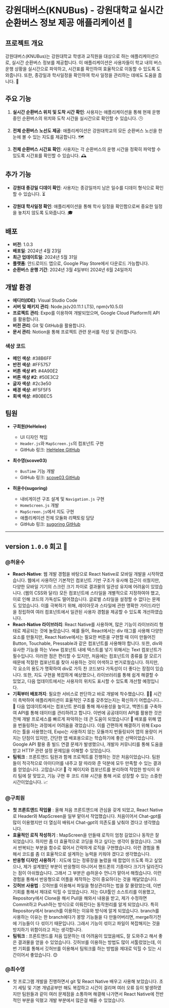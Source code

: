 # 강원대버스(KNUBus) - 강원대학교 실시간 순환버스 정보 제공 애플리케이션 🚌

## 프로젝트 개요

강원대버스(KNUBus)는 강원대학교 학생과 교직원을 대상으로 하는 애플리케이션으로, 실시간 순환버스 정보를 제공합니다. 이 애플리케이션은 사용자들이 학교 내의 버스 운행 상황을 실시간으로 파악하고, 시간표를 확인하여 효율적으로 이동할 수 있도록 도와줍니다. 또한, 종강일과 학사일정을 확인하여 학사 일정을 관리하는 데에도 도움을 줍니다. 📅

## 주요 기능

1. **실시간 순환버스 위치 및 도착 시간 확인**: 사용자는 애플리케이션을 통해 현재 운행 중인 순환버스의 위치와 도착 시간을 실시간으로 확인할 수 있습니다. 🕒

2. **전체 순환버스 노선도 제공**: 애플리케이션은 강원대학교의 모든 순환버스 노선을 한눈에 볼 수 있는 지도를 제공합니다. 🗺️

3. **전체 순환버스 시간표 확인**: 사용자는 각 순환버스의 운행 시간을 정확히 파악할 수 있도록 시간표를 확인할 수 있습니다. 🕰️

## 추가 기능

- **강원대 종강일 디데이 확인**: 사용자는 종강일까지 남은 일수를 디데이 형식으로 확인할 수 있습니다. ⏳

- **강원대 학사일정 확인**: 애플리케이션을 통해 학사 일정을 확인함으로써 중요한 일정을 놓치지 않도록 도와줍니다. 🎓

## 배포

- **버전**: 1.0.3
- **배포일**: 2024년 4월 23일
- **최근 업데이트일**: 2024년 5월 31일
- **플랫폼**: 안드로이드 앱으로, Google Play Store에서 다운로드 가능합니다.
- **순환버스 운행 기간**: 2024년 3월 4일부터 2024년 6월 24일까지

## 개발 환경

- **에디터(IDE)**: Visual Studio Code
- **서버 및 패키지 관리**: Node.js(v20.11.1 LTS), npm(v10.5.0)
- **프로젝트 관리**: Expo를 이용하여 개발되었으며, Google Cloud Platform의 API를 활용합니다.
- **버전 관리**: Git 및 GitHub을 활용합니다.
- **문서 관리**: Notion을 통해 프로젝트 관련 문서를 작성 및 관리합니다.

### 색상 코드

- **메인 색상**: #38B6FF
- **반전 색상**: #FF5757
- **버튼 색상 #1**: #4A90E2
- **버튼 색상 #2**: #50E3C2
- **글자 색상**: #2c3e50
- **배경 색상**: #F5F5F5
- **회색 색상**: #B0BEC5

## 팀원

- **구희원(HeHelee)**
  - UI 디자인 책임
  - `Header.js`와 `MapScreen.js`의 컴포넌트 구현
  - GitHub 링크: [HeHelee GitHub](https://github.com/HeHelee)

- **최수영(scove03)**
  - `BusTime` 기능 개발
  - GitHub 링크: [scove03 GitHub](https://github.com/scove03)

- **허윤수(sugoring)**
  - 내비게이션 구조 설계 및 `Navigation.js` 구현
  - `HomeScreen.js` 개발
  - `MapScreen.js`에서 지도 구현
  - 애플리케이션 전체 모듈화 리팩토링 담당
  - GitHub 링크: [sugoring GitHub](https://github.com/sugoring)

---

## version `1.0.0` 회고 🌟

### @허윤수

- **React-Native**: 웹 개발 경험을 바탕으로 React Native로 모바일 개발을 시작하였습니다. 웹에서 사용하던 기본적인 컴포넌트 기반 구조가 유사해 접근이 쉬웠지만, 다양한 모바일 기기의 스크린 크기 차이로 결과물의 일관성 유지에 어려움이 있었습니다. (웹의 CSS와 달리) 모든 컴포넌트에 스타일을 개별적으로 지정하여야 했고, 이로 인해 코드의 가독성도 떨어졌습니다. 글로벌 스타일을 설정할 수 없다는 문제도 있었습니다. 이를 극복하기 위해, 레이아웃과 스타일에 관한 명확한 가이드라인을 정립하여 여러 컴포넌트에서 일관된 사용자 경험을 제공할 수 있도록 개선하였습니다.
- **React-Native 라이브러리**: React Native를 사용하며, 많은 기능이 라이브러리 형태로 제공되는 것에 놀랐습니다. 예를 들어, React에서는 div 태그를 사용해 다양한 요소를 만들지만, React Native에서는 필요한 버튼을 구현할 때 이미 만들어진 Button, Touchable, Pressable과 같은 컴포넌트를 사용해야 합니다. 또한, div와 유사한 기능을 하는 View 컴포넌트 내에 텍스트를 넣기 위해서는 Text 컴포넌트가 필수입니다. 이러한 점은 편리할 수 있지만, 처음에는 컴포넌트의 종류를 잘 모르기 때문에 적절한 컴포넌트를 찾아 사용하는 것이 어색하고 번거로웠습니다. 하지만, 각 요소의 용도가 명확하여 div로 가득 찬 코드보다 가독성이 더 좋다는 장점이 있습니다. 또한, 지도 구현을 복잡하게 예상했으나, 라이브러리를 통해 쉽게 해결할 수 있었고, 다음 업데이트에서는 사용자의 위치도 표시할 수 있도록 개선할 예정입니다.
- **기획부터 배포까지**: 필요한 서비스로 판단하고 바로 개발에 착수했습니다. 🏃‍♂️ 시간이 촉박하여 애플리케이션이 효율적인 구조를 갖추었는지는 확신하기 어렵습니다... 🤔 다음 업데이트에서는 컴포넌트 분리를 통해 재사용성을 높이고, 백엔드를 구축하여 API를 통해 데이터를 관리하려고 합니다. 이번에 공공데이터 API를 활용한 것은 전체 개발 프로세스를 빠르게 파악하는 데 큰 도움이 되었습니다! 🎉 배포를 위해 앱을 번들링하는 과정에서 어려움을 겪었습니다. 이를 간편하게 해결하기 위해 Expo라는 툴을 사용했는데, Expo는 사용하지 않는 모듈까지 번들링되어 앱의 용량이 커지는 단점이 있지만, 간단한 앱 배포용으로는 학습하기에 좋은 선택이었습니다. Google API 활용 중 빌드 연결 문제가 발생했으나, 개발자 커뮤니티를 통해 도움을 받고 HTTP 관련 설정 문제임을 이해할 수 있었습니다.
- **팀워크** : 프론트엔드 팀원과 함께 프로젝트를 진행하는 것은 처음이었습니다. 팀원들이 적극적으로 아이디어를 내주고 잘 따라와 준 덕분에 모두 만족할 수 있는 결과를 얻었습니다. 고맙습니다! 🙌 각 페이지와 컴포넌트를 분리하여 작업한 방식이 우리 팀에 잘 맞았고, 기능 구현 후 코드 리뷰 시간을 통해 서로 성장할 수 있는 소중한 시간이었습니다. 📈

### @구희원

- **첫 프론트앤드 작업물** : 올해 처음 프론트앤드에 관심을 갖게 되었고, React Native로 Header와 MapScreen을 일부 맡아서 작업했습니다. 처음이어서 Chat-gpt를 많이 이용했지만 더 열심히 배워서 Chat-gpt의 의존도를 낮춰야 겠다고 생각했습니다.
- **효율적인 로직 작성하기** : MapScreen을 만들때 로직이 엄청 길었으나 동작은 잘 되었습니다. 하지만 좀 더 효율적으로 코딩을 하고 싶다는 생각이 들었습니다. 그래서 반복되는 부분을 함수로 묶어서 간략하게 로직을 구현했습니다. 이런 경험을 통해서 코드를 좀 더 효율적으로 설계하는 능력을 키워야 겠다고 생각했습니다.
- **반응형 디자인 사용하기** : 지도에 있는 정류장을 눌렀을 때 팝업이 뜨도록 하고 싶었으나, 제가 설계했던 부분이 반응형이 아니어서 핸드폰의 기종마다 크기가 달라진다는 점이 아쉬웠습니다. 그래서 그 부분은 @허윤수 언니가 맡아서 해줬습니다. 이런 경험을 통해서 반응형으로 어플을 제작하는 것이 중요하다는 것을 깨달았습니다.
- **깃허브 사용법** : 깃허브를 이용해서 파일을 형상관리하는 법을 잘 몰랐었는데, 이번 기회를 통해서 제대로 익힐 수 있었습니다. 저는 GUI툴인 소스트리를 이용했고, Repository에서 Clone을 해서 Pull을 해와서 내용을 받고, 제가 수정하면 Commit하고 Push하는 방식으로 이뤄진다는 동작원리를 알게 되었습니다. 특히 Repository에서 branch를 이용하는 이유와 방식에 알게 되었습니다. branch를 사용하는 이유는 한 branch에다가 몽땅 기능들을 다 만들어버리면, merge하기전에 기능들이 다 섞이기 때문입니다. 그래서 기능이 섞이고 파일이 복잡해지는 것을 방지하기 위함이라고 저는 생각합니다.
- **팀워크** : 프론트앤드를 처음 입문하는 데 어려움이 있었음에도, 잘 도와주고 해서 좋은 결과물을 얻을 수 있었습니다. 깃허브를 이용하는 방법도 많이 서툴렀었는데, 이번 기회를 통해서 깃허브를 이용해서 팀워크를 하는 방법을 제대로 익힐 수 있는 시간이어서 좋았습니다. :blush:

### @최수영

- 첫 프로그램 개발을 진행하면서 git 및 React Native 배우고 사용해 보았습니다. 초기 세팅 및 기본 개념공부만 해도 복잡하고 시간이 걸리며 여러 오류 등이 발생하였지만 팀원들과 같이 여러 문제점을 소통하며 해결해 나가면서 React Native에 전반적인 부분을 익혔고 개발 부분에서 많은걸 배울 수 있었습니다.
